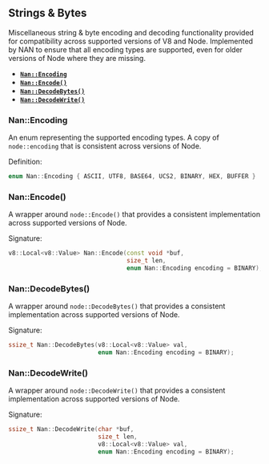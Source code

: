 ## Strings & BytesMiscellaneous string & byte encoding and decoding functionality provided for compatibility across supported versions of V8 and Node. Implemented by NAN to ensure that all encoding types are supported, even for older versions of Node where they are missing. - <a href="#api_nan_encoding"><b><code>Nan::Encoding</code></b></a> - <a href="#api_nan_encode"><b><code>Nan::Encode()</code></b></a> - <a href="#api_nan_decode_bytes"><b><code>Nan::DecodeBytes()</code></b></a> - <a href="#api_nan_decode_write"><b><code>Nan::DecodeWrite()</code></b></a><a name="api_nan_encoding"></a>### Nan::EncodingAn enum representing the supported encoding types. A copy of `node::encoding` that is consistent across versions of Node.Definition:```c++enum Nan::Encoding { ASCII, UTF8, BASE64, UCS2, BINARY, HEX, BUFFER }```<a name="api_nan_encode"></a>### Nan::Encode()A wrapper around `node::Encode()` that provides a consistent implementation across supported versions of Node.Signature:```c++v8::Local<v8::Value> Nan::Encode(const void *buf,                                 size_t len,                                 enum Nan::Encoding encoding = BINARY);```<a name="api_nan_decode_bytes"></a>### Nan::DecodeBytes()A wrapper around `node::DecodeBytes()` that provides a consistent implementation across supported versions of Node.Signature:```c++ssize_t Nan::DecodeBytes(v8::Local<v8::Value> val,                         enum Nan::Encoding encoding = BINARY);```<a name="api_nan_decode_write"></a>### Nan::DecodeWrite()A wrapper around `node::DecodeWrite()` that provides a consistent implementation across supported versions of Node.Signature:```c++ssize_t Nan::DecodeWrite(char *buf,                         size_t len,                         v8::Local<v8::Value> val,                         enum Nan::Encoding encoding = BINARY);```